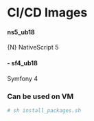 # CI/CD Images
####  ns5_ub18
{N} NativeScript 5
####  - sf4_ub18
Symfony 4

### Can be used on VM
 ```sh
# sh install_packages.sh
 ```
 
